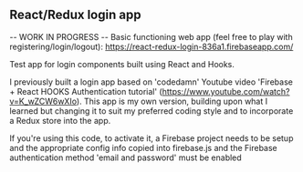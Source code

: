 ## React/Redux login app
-- WORK IN PROGRESS --
Basic functioning web app (feel free to play with registering/login/logout): https://react-redux-login-836a1.firebaseapp.com/

Test app for login components built using React and Hooks.

I previously built a login app based on 'codedamn' Youtube video 'Firebase + React HOOKS Authentication tutorial' (https://www.youtube.com/watch?v=K_wZCW6wXIo). This app is my own version, building upon what I learned but changing it to suit my preferred coding style and to incorporate a Redux store into the app.

If you're using this code, to activate it, a Firebase project needs to be setup and the appropriate config info copied into firebase.js and the Firebase authentication method 'email and password' must be enabled

